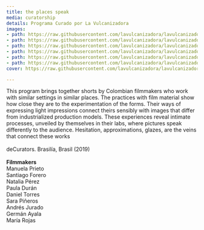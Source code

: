 ```yaml
---
title: the places speak
media: curatorship
details: Programa Curado por La Vulcanizadora
images:
- path: https://raw.githubusercontent.com/lavulcanizadora/lavulcanizadora/main/uploads/hablan-los-lugares/hablan-los-lugares-1.jpg
- path: https://raw.githubusercontent.com/lavulcanizadora/lavulcanizadora/main/uploads/hablan-los-lugares/hablan-los-lugares-2.jpg
- path: https://raw.githubusercontent.com/lavulcanizadora/lavulcanizadora/main/uploads/hablan-los-lugares/hablan-los-lugares-3.jpg
- path: https://raw.githubusercontent.com/lavulcanizadora/lavulcanizadora/main/uploads/hablan-los-lugares/hablan-los-lugares-4.jpg
- path: https://raw.githubusercontent.com/lavulcanizadora/lavulcanizadora/main/uploads/hablan-los-lugares/hablan-los-lugares-5.jpg
- path: https://raw.githubusercontent.com/lavulcanizadora/lavulcanizadora/main/uploads/hablan-los-lugares/hablan-los-lugares-6.jpg
cover: https://raw.githubusercontent.com/lavulcanizadora/lavulcanizadora/main/uploads/project-covers/hablanloslugares-cover.png

---
```

This program brings together shorts by Colombian filmmakers who work with similar settings in similar places. The practices with film material show how close they are to the experimentation of the forms. Their ways of expressing light impressions connect theirs sensibly with images that differ from industrialized production models. These experiences reveal intimate processes, unveiled by themselves in their labs, where pictures speak differently to the audience. Hesitation, approximations, glazes, are the veins that connect these works
<br>
<br>
deCurators. Brasilía, Brasil (2019)
<br>
<br>
**Filmmakers**<br>
Manuela Prieto<br>
Santiago Forero<br>
Natalia Pérez<br>
Paula Durán<br>
Daniel Torres<br>
Sara Piñeros<br>
Andrés Jurado<br>
Germán Ayala<br>
María Rojas